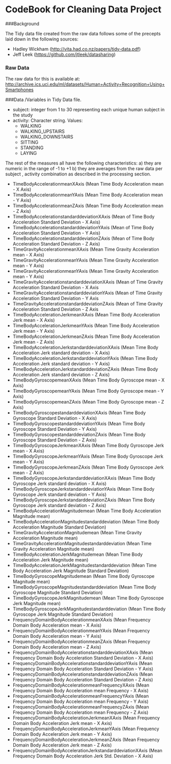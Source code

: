 # CodeBook for Cleaning Data Project

###Background

The Tidy data file created from the raw data follows some of the precepts laid down in the following sources:
* Hadley Wickham (http://vita.had.co.nz/papers/tidy-data.pdf)
* Jeff Leek (https://github.com/jtleek/datasharing)

### Raw Data
The raw data for this is available at: http://archive.ics.uci.edu/ml/datasets/Human+Activity+Recognition+Using+Smartphones 



###Data /Variables in Tidy Data file.
* subject: integer from 1 to 30 representing each unique human subject in the study 
* activity: Character string. Values:
    * WALKING
    * WALKING_UPSTAIRS
    * WALKING_DOWNSTAIRS
    * SITTING
    * STANDING
    * LAYING
    
The rest of the measures all have the following characteristics:
a) they are numeric in the range of -1 to +1  b) they are averages from the raw data per subject , activity combination as described in the processing section.

* TimeBodyAccelerationmeanXAxis (Mean Time Body Acceleration mean - X Axis)
* TimeBodyAccelerationmeanYAxis (Mean Time Body Acceleration mean - Y Axis)
* TimeBodyAccelerationmeanZAxis (Mean Time Body Acceleration mean - Z Axis)
* TimeBodyAccelerationstandarddeviationXAxis (Mean of Time Body Acceleration Standard Deviation - X Axis) 
* TimeBodyAccelerationstandarddeviationYAxis (Mean of Time Body Acceleration Standard Deviation - Y Axis) 
* TimeBodyAccelerationstandarddeviationZAxis (Mean of Time Body Acceleration Standard Deviation - Z Axis)
* TimeGravityAccelerationmeanXAxis (Mean Time Gravity Acceleration mean - X Axis)
* TimeGravityAccelerationmeanYAxis (Mean Time Gravity Acceleration mean - Y Axis)
* TimeGravityAccelerationmeanYAxis (Mean Time Gravity Acceleration mean - Y Axis)
* TimeGravityAccelerationstandarddeviationXAxis (Mean of Time Gravity Acceleration Standard Deviation - X Axis
* TimeGravityAccelerationstandarddeviationYAxis (Mean of Time Gravity Acceleration Standard Deviation - Y Axis
* TimeGravityAccelerationstandarddeviationZAxis (Mean of Time Gravity Acceleration Standard Deviation - Z Axis
* TimeBodyAccelerationJerkmeanXAxis (Mean Time Body Acceleration Jerk mean - X Axis)
* TimeBodyAccelerationJerkmeanYAxis (Mean Time Body Acceleration Jerk mean - Y Axis)
* TimeBodyAccelerationJerkmeanZAxis (Mean Time Body Acceleration Jerk mean - Z Axis)
* TimeBodyAccelerationJerkstandarddeviationXAxis (Mean Time Body Acceleration Jerk standard deviation - X Axis)
* TimeBodyAccelerationJerkstandarddeviationYAxis (Mean Time Body Acceleration Jerk standard deviation - Y Axis)
* TimeBodyAccelerationJerkstandarddeviationZAxis (Mean Time Body Acceleration Jerk standard deviation - Z Axis)
* TimeBodyGyroscopemeanXAxis (Mean Time Body Gyroscope mean - X Axis)
* TimeBodyGyroscopemeanYAxis (Mean Time Body Gyroscope mean - Y Axis)
* TimeBodyGyroscopemeanZAxis (Mean Time Body Gyroscope mean - Z Axis)
* TimeBodyGyroscopestandarddeviationXAxis (Mean Time Body Gyroscope Standard Deviation - X Axis)
* TimeBodyGyroscopestandarddeviationYAxis (Mean Time Body Gyroscope Standard Deviation - Y Axis)
* TimeBodyGyroscopestandarddeviationZAxis (Mean Time Body Gyroscope Standard Deviation - Z Axis)
* TimeBodyGyroscopeJerkmeanXAxis (Mean Time Body Gyroscope Jerk mean - X Axis)
* TimeBodyGyroscopeJerkmeanYAxis (Mean Time Body Gyroscope Jerk mean - Y Axis)
* TimeBodyGyroscopeJerkmeanZAxis (Mean Time Body Gyroscope Jerk mean - Z Axis)
* TimeBodyGyroscopeJerkstandarddeviationXAxis (Mean Time Body Gyroscope Jerk standard deviation - X Axis)
* TimeBodyGyroscopeJerkstandarddeviationYAxis (Mean Time Body Gyroscope Jerk standard deviation - Y Axis)
* TimeBodyGyroscopeJerkstandarddeviationZAxis (Mean Time Body Gyroscope Jerk standard deviation - Z Axis)
* TimeBodyAccelerationMagnitudemean (Mean Time Body Acceleration Magnitude mean)
* TimeBodyAccelerationMagnitudestandarddeviation (Mean Time Body Acceleration Magnitude Standard Deviation)
* TimeGravityAccelerationMagnitudemean (Mean Time Gravity Acceleration Magnitude mean)
* TimeGravityAccelerationMagnitudestandarddeviation (Mean Time Gravity Acceleration Magnitude mean)
* TimeBodyAccelerationJerkMagnitudemean (Mean Time Body Acceleration Jerk Magnitude mean)
* TimeBodyAccelerationJerkMagnitudestandarddeviation (Mean Time Body Acceleration Jerk Magnitude Standard Deviation)
* TimeBodyGyroscopeMagnitudemean (Mean Time Body Gyroscope Magnitude mean)
* TimeBodyGyroscopeMagnitudestandarddeviation (Mean Time Body Gyroscope Magnitude Standard Deviation)
* TimeBodyGyroscopeJerkMagnitudemean (Mean Time Body Gyroscope Jerk Magnitude mean)
* TimeBodyGyroscopeJerkMagnitudestandarddeviation (Mean Time Body Gyroscope Jerk Magnitude Standard Deviation)
* FrequencyDomainBodyAccelerationmeanXAxis (Mean Frequency Domain Body Acceleration mean - X Axis)
* FrequencyDomainBodyAccelerationmeanYAxis (Mean Frequency Domain Body Acceleration mean - Y Axis)
* FrequencyDomainBodyAccelerationmeanZAxis (Mean Frequency Domain Body Acceleration mean - Z Axis)
* FrequencyDomainBodyAccelerationstandarddeviationXAxis (Mean Frequency Domain Body Acceleration Standard Deviation - X Axis)
* FrequencyDomainBodyAccelerationstandarddeviationYAxis (Mean Frequency Domain Body Acceleration Standard Deviation - Y Axis)
* FrequencyDomainBodyAccelerationstandarddeviationZAxis (Mean Frequency Domain Body Acceleration Standard Deviation - Z Axis)
* FrequencyDomainBodyAccelerationmeanFrequencyXAxis (Mean Frequency Domain Body Acceleration mean Frequency - X Axis)
* FrequencyDomainBodyAccelerationmeanFrequencyYAxis (Mean Frequency Domain Body Acceleration mean Frequency - Y Axis)
* FrequencyDomainBodyAccelerationmeanFrequencyZAxis (Mean Frequency Domain Body Acceleration mean Frequency - Z Axis)
* FrequencyDomainBodyAccelerationJerkmeanXAxis (Mean Frequency Domain Body Acceleration Jerk mean - X Axis)
* FrequencyDomainBodyAccelerationJerkmeanYAxis (Mean Frequency Domain Body Acceleration Jerk mean - Y Axis)
* FrequencyDomainBodyAccelerationJerkmeanZAxis (Mean Frequency Domain Body Acceleration Jerk mean - Z Axis)
* FrequencyDomainBodyAccelerationJerkstandarddeviationXAxis (Mean Frequency Domain Body Acceleration Jerk Std. Deviation - X Axis)
